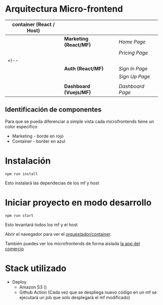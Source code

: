 # Arquitectura Micro-frontend

| container (React / Host) |||
|-------------------|------------------------  |------------------|
|                   | **Marketing (React/MF)** | *Home Page*      |
|                   |                          | *Pricing Page*   |
<!-- |                   |                          |                  |
|                   | **Auth (React/MF)**      | *Sign In Page*   |
|                   |                          | *Sign Up Page*   |
|                   |                          |                  |
|                   | **Dashboard (Vuejs/MF)** | *Dashboard Page* | -->


## Identificación de componentes
Para que se pueda diferenciar a simple vista cada microfrontends tiene un color especifico

* Marketing - borde en rojo
* Container - border en azul

# Instalación
```
npm run install
```
Esto instalará las dependecias de los mf y host
# Iniciar proyecto en modo desarrollo
```
npm run start
```
Esto levantará todos los mf y el host

Abrir el navegador para ver el [orquestador/container](http://localhost:8080/).

También puedes ver los microfrontends de forma aislada [la app del comercio](http://localhost:8081/)

# Stack utilizado
* Deploy
    * Amazon S3 ()
    * Github Action (Cada vez que se despliega nuevo código en un mf se ejecutará un job que solo desplegará el mf modificado)